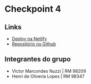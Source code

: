 # Checkpoint 4

## Links
-  [Deploy na Netlify](https://projeto1-cp4-js.netlify.app/)
- [Repositório no Github](https://github.com/Challenge-FIAP2023/js-cp4)

## Integrantes do grupo
- Victor Marcondes Nuzzi | RM 98209
- Henri de Oliveria Lopes | RM 98347
